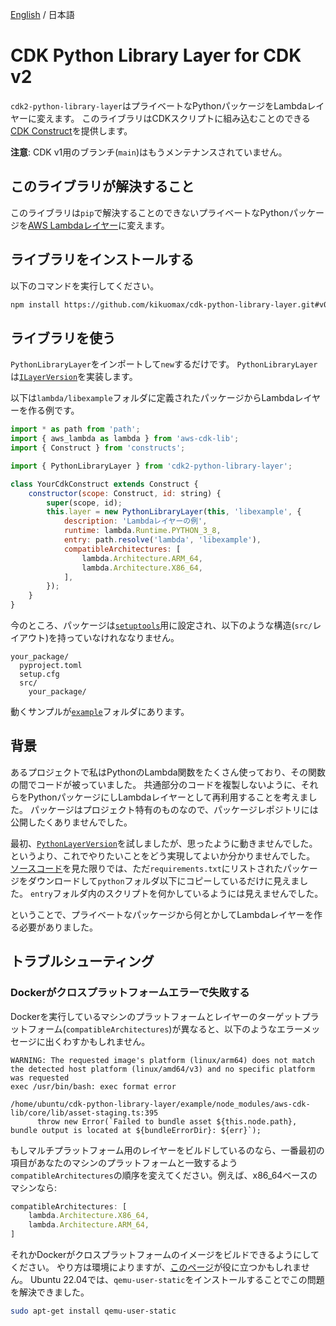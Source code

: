 [English](README.md) / 日本語

# CDK Python Library Layer for CDK v2

`cdk2-python-library-layer`はプライベートなPythonパッケージをLambdaレイヤーに変えます。
このライブラリはCDKスクリプトに組み込むことのできる[CDK Construct](https://docs.aws.amazon.com/cdk/api/latest/docs/@aws-cdk_core.Construct.html)を提供します。

**注意**: CDK v1用のブランチ(`main`)はもうメンテナンスされていません。

## このライブラリが解決すること

このライブラリは`pip`で解決することのできないプライベートなPythonパッケージを[AWS Lambdaレイヤー](https://docs.aws.amazon.com/lambda/latest/dg/configuration-layers.html)に変えます。

## ライブラリをインストールする

以下のコマンドを実行してください。

```sh
npm install https://github.com/kikuomax/cdk-python-library-layer.git#v0.2.1-v2
```

## ライブラリを使う

`PythonLibraryLayer`をインポートして`new`するだけです。
`PythonLibraryLayer`は[`ILayerVersion`](https://docs.aws.amazon.com/cdk/api/latest/docs/@aws-cdk_aws-lambda.ILayerVersion.html)を実装します。

以下は`lambda/libexample`フォルダに定義されたパッケージからLambdaレイヤーを作る例です。

```js
import * as path from 'path';
import { aws_lambda as lambda } from 'aws-cdk-lib';
import { Construct } from 'constructs';

import { PythonLibraryLayer } from 'cdk2-python-library-layer';

class YourCdkConstruct extends Construct {
    constructor(scope: Construct, id: string) {
        super(scope, id);
        this.layer = new PythonLibraryLayer(this, 'libexample', {
            description: 'Lambdaレイヤーの例',
            runtime: lambda.Runtime.PYTHON_3_8,
            entry: path.resolve('lambda', 'libexample'),
            compatibleArchitectures: [
                lambda.Architecture.ARM_64,
                lambda.Architecture.X86_64,
            ],
        });
    }
}
```

今のところ、パッケージは[`setuptools`](https://setuptools.pypa.io/en/latest/index.html)用に設定され、以下のような構造(`src/`レイアウト)を持っていなけれななりません。

```
your_package/
  pyproject.toml
  setup.cfg
  src/
    your_package/
```

動くサンプルが[`example`](./example)フォルダにあります。

## 背景

あるプロジェクトで私はPythonのLambda関数をたくさん使っており、その関数の間でコードが被っていました。
共通部分のコードを複製しないように、それらをPythonパッケージにしLambdaレイヤーとして再利用することを考えました。
パッケージはプロジェクト特有のものなので、パッケージレポジトリには公開したくありませんでした。

最初、[`PythonLayerVersion`](https://docs.aws.amazon.com/cdk/api/latest/docs/@aws-cdk_aws-lambda-python.PythonLayerVersion.html)を試しましたが、思ったように動きませんでした。というより、これでやりたいことをどう実現してよいか分かりませんでした。
[ソースコード](https://github.com/aws/aws-cdk/tree/v1.134.0/packages/%40aws-cdk/aws-lambda-python/lib)を見た限りでは、ただ`requirements.txt`にリストされたパッケージをダウンロードして`python`フォルダ以下にコピーしているだけに見えました。
`entry`フォルダ内のスクリプトを何かしているようには見えませんでした。

ということで、プライベートなパッケージから何とかしてLambdaレイヤーを作る必要がありました。

## トラブルシューティング

### Dockerがクロスプラットフォームエラーで失敗する

Dockerを実行しているマシンのプラットフォームとレイヤーのターゲットプラットフォーム(`compatibleArchitectures`)が異なると、以下のようなエラーメッセージに出くわすかもしれません。
```
WARNING: The requested image's platform (linux/arm64) does not match the detected host platform (linux/amd64/v3) and no specific platform was requested
exec /usr/bin/bash: exec format error

/home/ubuntu/cdk-python-library-layer/example/node_modules/aws-cdk-lib/core/lib/asset-staging.ts:395
      throw new Error(`Failed to bundle asset ${this.node.path}, bundle output is located at ${bundleErrorDir}: ${err}`);
```

もしマルチプラットフォーム用のレイヤーをビルドしているのなら、一番最初の項目があなたのマシンのプラットフォームと一致するよう`compatibleArchitectures`の順序を変えてください。例えば、x86_64ベースのマシンなら:
```ts
compatibleArchitectures: [
    lambda.Architecture.X86_64,
    lambda.Architecture.ARM_64,
]
```

それかDockerがクロスプラットフォームのイメージをビルドできるようにしてください。
やり方は環境によりますが、[このページ](https://docs.docker.com/build/building/multi-platform/)が役に立つかもしれません。
Ubuntu 22.04では、`qemu-user-static`をインストールすることでこの問題を解決できました。
```sh
sudo apt-get install qemu-user-static
```
